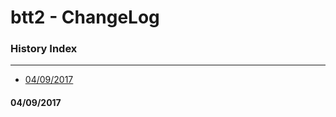 # btt2 - ChangeLog

### History Index
---

   * [04/09/2017][1]

#### 04/09/2017


[1]: https://github.com/johanjerger/btt2/blob/master/changelog.md#04092017

